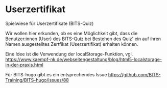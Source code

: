 # Userzertifikat
Spielwiese für Userzertifikate (BITS-Quiz)

Wir wollen hier erkunden, ob es eine Möglichkeit gibt, dass die Benutzer:innen (User) des BITS-Quiz bei Bestehen des Quiz' ein auf ihren Namen ausgestelltes Zertfikat (Userzertifikat) erhalten können.

Eine Idee ist die Verwendung der localStorage-Funktion, vgl. https://www.kaempf-nk.de/webseitengestaltung/blog/html5-localstorage-in-der-praxis.html

Für BITS-hugo gibt es ein entsprechendes Issue https://github.com/BITS-Training/BITS-hugo/issues/88
